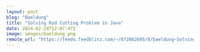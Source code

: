 ```yaml
---
layout: post
blog: "Baeldung"
title: "Solving Rod Cutting Problem in Java"
date: 2024-02-24T12:07:47Z
image: images/baeldung.png
remote_url: "https://feeds.feedblitz.com/~/872082695/0/baeldung~Solving-Rod-Cutting-Problem-in-Java"
---
```

